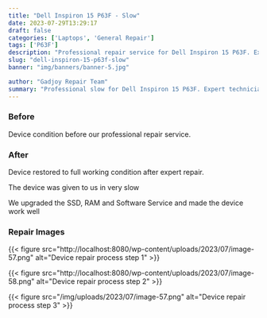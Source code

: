 ```yaml
---
title: "Dell Inspiron 15 P63F - Slow"
date: 2023-07-29T13:29:17
draft: false
categories: ['Laptops', 'General Repair']
tags: ['P63F']
description: "Professional repair service for Dell Inspiron 15 P63F. Expert diagnosis and quality repairs in Bangalore."
slug: "dell-inspiron-15-p63f-slow"
banner: "img/banners/banner-5.jpg"

author: "Gadjoy Repair Team"
summary: "Professional slow for Dell Inspiron 15 P63F. Expert technicians, quality parts, warranty included."
---
```


### Before

Device condition before our professional repair service.

### After

Device restored to full working condition after expert repair.

The device was given to us in very slow

We upgraded the SSD, RAM and Software Service and made the device work well

### Repair Images

{{< figure src="http://localhost:8080/wp-content/uploads/2023/07/image-57.png" alt="Device repair process step 1" >}}

{{< figure src="http://localhost:8080/wp-content/uploads/2023/07/image-58.png" alt="Device repair process step 2" >}}

{{< figure src="/img/uploads/2023/07/image-57.png" alt="Device repair process step 3" >}}

